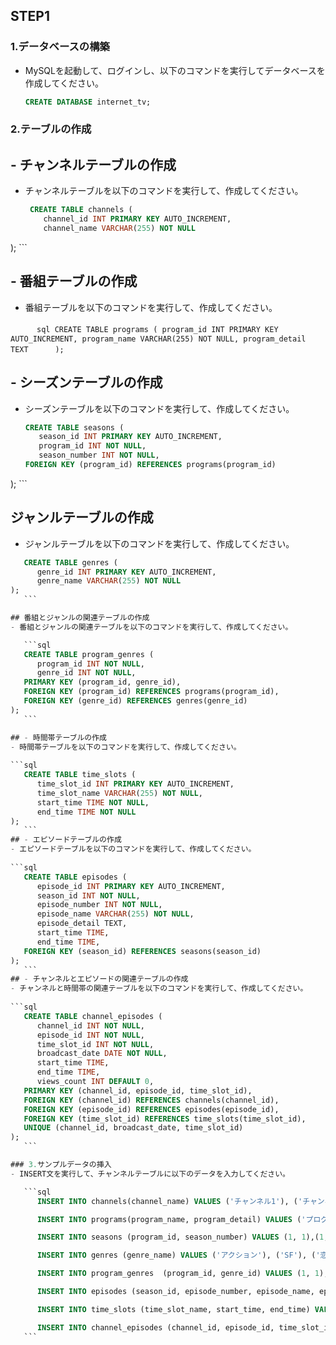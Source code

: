 ## STEP1

### 1.データベースの構築

- MySQLを起動して、ログインし、以下のコマンドを実行してデータベースを作成してください。

    ```sql
    CREATE DATABASE internet_tv;
    ```

### 2.テーブルの作成

## - チャンネルテーブルの作成
- チャンネルテーブルを以下のコマンドを実行して、作成してください。
    
   ```sql
    CREATE TABLE channels (
       channel_id INT PRIMARY KEY AUTO_INCREMENT,
       channel_name VARCHAR(255) NOT NULL
);
    ```

## - 番組テーブルの作成
- 番組テーブルを以下のコマンドを実行して、作成してください。
    
　　　```sql
    CREATE TABLE programs (
       program_id INT PRIMARY KEY AUTO_INCREMENT,
       program_name VARCHAR(255) NOT NULL,
       program_detail TEXT
　　　);
    ```

## - シーズンテーブルの作成
- シーズンテーブルを以下のコマンドを実行して、作成してください。

    ```sql
    CREATE TABLE seasons (
       season_id INT PRIMARY KEY AUTO_INCREMENT,
       program_id INT NOT NULL,
       season_number INT NOT NULL,
    FOREIGN KEY (program_id) REFERENCES programs(program_id)
);
    ```

## ジャンルテーブルの作成
- ジャンルテーブルを以下のコマンドを実行して、作成してください。
   
 ```sql
    CREATE TABLE genres (
       genre_id INT PRIMARY KEY AUTO_INCREMENT,
       genre_name VARCHAR(255) NOT NULL
);
    ```

## 番組とジャンルの関連テーブルの作成
- 番組とジャンルの関連テーブルを以下のコマンドを実行して、作成してください。

    ```sql
    CREATE TABLE program_genres (
       program_id INT NOT NULL,
       genre_id INT NOT NULL,
    PRIMARY KEY (program_id, genre_id),
    FOREIGN KEY (program_id) REFERENCES programs(program_id),
    FOREIGN KEY (genre_id) REFERENCES genres(genre_id)
);
    ```

## - 時間帯テーブルの作成
- 時間帯テーブルを以下のコマンドを実行して、作成してください。
    
```sql
    CREATE TABLE time_slots (
       time_slot_id INT PRIMARY KEY AUTO_INCREMENT,
       time_slot_name VARCHAR(255) NOT NULL,
       start_time TIME NOT NULL,
       end_time TIME NOT NULL
);
    ```
## - エピソードテーブルの作成
- エピソードテーブルを以下のコマンドを実行して、作成してください。
    
```sql
    CREATE TABLE episodes (
       episode_id INT PRIMARY KEY AUTO_INCREMENT,
       season_id INT NOT NULL,
       episode_number INT NOT NULL,
       episode_name VARCHAR(255) NOT NULL,
       episode_detail TEXT,
       start_time TIME,
       end_time TIME,
    FOREIGN KEY (season_id) REFERENCES seasons(season_id)
);
    ```
## - チャンネルとエピソードの関連テーブルの作成
- チャンネルと時間帯の関連テーブルを以下のコマンドを実行して、作成してください。
    
```sql
    CREATE TABLE channel_episodes (
       channel_id INT NOT NULL,
       episode_id INT NOT NULL,
       time_slot_id INT NOT NULL,
       broadcast_date DATE NOT NULL,
       start_time TIME,
       end_time TIME,
       views_count INT DEFAULT 0,
    PRIMARY KEY (channel_id, episode_id, time_slot_id),
    FOREIGN KEY (channel_id) REFERENCES channels(channel_id),
    FOREIGN KEY (episode_id) REFERENCES episodes(episode_id),
    FOREIGN KEY (time_slot_id) REFERENCES time_slots(time_slot_id),
    UNIQUE (channel_id, broadcast_date, time_slot_id)
);
    ```

### 3.サンプルデータの挿入
- INSERT文を実行して、チャンネルテーブルに以下のデータを入力してください。

    ```sql
       INSERT INTO channels(channel_name) VALUES ('チャンネル1'), ('チャンネル2'), ('チャンネル3'), ('チャンネル4'), ('チャンネル5'), ('チャンネル6'), ('チャンネル7'), ('チャンネル8'), ('チャンネル9'), ('チャンネル10');

       INSERT INTO programs(program_name, program_detail) VALUES ('プログラム1', 'プログラム1の詳細'), ('プログラム2', 'プログラム2の詳細'), ('プログラム3', 'プログラム3の詳細'), ('プログラム4', 'プログラム4の詳細'), ('プログラム5', 'プログラム5の詳細'), ('プログラム6', 'プログラム6の詳細'), ('プログラム7', 'プログラム7の詳細'), ('プログラム8', 'プログラム8の詳細'), ('プログラム9', 'プログラム9の詳細'), ('プログラム10', 'プログラム10の詳細');

       INSERT INTO seasons (program_id, season_number) VALUES (1, 1),(1, 2),(1, 3), (1, 4), (1, 5),(1 ,6),(1, 7),(1, 8),(1, 9),(2, 1),(2, 2),(2, 3),(2, 4), (2, 5), (2, 6),(3, 1),(3, 2),(3, 3),(4, 1), (4, 2),(4, 3),(4, 4),(4,5),(4, 6)

       INSERT INTO genres (genre_name) VALUES ('アクション'), ('SF'), ('恋愛'), ('ホラー'), ('ドラマ'), ('アニメ'), ('バラエティ'), ('ニュース'), ('スポーツ'), ('音楽');

       INSERT INTO program_genres  (program_id, genre_id) VALUES (1, 1),(1, 2), (2, 3), (2, 4), (3, 1), (3, 5), (4, 6), (4, 7), (5, 8), (5, 9), (6, 10);;

       INSERT INTO episodes (season_id, episode_number, episode_name, episode_detail, start_time, end_time) VALUES (1, 1, 'エピソード1', 'エピソード1の詳細', '00:00:00', '00:30:00'), (1, 2, 'エピソード2', 'エピソード2の詳細', '00:00:00', '00:30:00'), (1, 3, 'エピソード3', 'エピソード3の詳細', '00:00:00', '00:30:00'), (1, 4, 'エピソード4', 'エピソード4の詳細', '00:00:00', '00:30:00'), (1, 5, 'エピソード5', 'エピソード5の詳細', '00:00:00', '00:30:00'), (1, 6, 'エピソード6', 'エピソード6の詳細', '00:00:00', '00:30:00'), (1, 7, 'エピソード7', 'エピソード7の詳細', '00:00:00', '00:30:00'), (1, 8, 'エピソード8', 'エピソード8の詳細', '00:00:00', '00:30:00'), (1, 9, 'エピソード9', 'エピソード9の詳細', '00:00:00', '00:30:00'), (2, 1, 'エピソード1', 'エピソード1の詳細', '00:00:00', '00:30:00'), (2, 2, 'エピソード2', 'エピソード2の詳細', '00:00:00', '00:30:00'), (2, 3, 'エピソード3', 'エピソード3の詳細', '00:00:00', '00:30:00');

       INSERT INTO time_slots (time_slot_name, start_time, end_time) VALUES ('朝', '06:00:00', '11:59:59'), ('昼', '12:00:00', '17:59:59'), ('夜', '18:00:00', '23:59:59'), ('深夜', '00:00:00', '05:59:59');

       INSERT INTO channel_episodes (channel_id, episode_id, time_slot_id, broadcast_date, start_time, end_time) VALUES (1, 1, 1, '2020-01-01', '00:00:00', '00:30:00'), (1, 2, 1, '2020-01-01', '00:00:00', '00:30:00'), (1, 3, 1, '2020-01-01', '00:00:00', '00:30:00'), (1, 4, 1, '2020-01-01', '00:00:00', '00:30:00'), (1, 5, 1, '2020-01-01', '00:00:00', '00:30:00'), (1, 6, 1, '2020-01-01', '00:00:00', '00:30:00'), (1, 7, 1, '2020-01-01', '00:00:00', '00:30:00'), (1, 8, 1, '2020-01-01', '00:00:00', '00:30:00'), (1, 9, 1, '2020-01-01', '00:00:00', '00:30:00'), (1, 10, 1, '2020-01-01', '00:00:00', '00:30:00'), (1, 11, 1, '2020-01-01', '00:00:00', '00:30:00'), (1, 12, 1, '2020-01-01', '00:00:00', '00:30:00'), (1, 13, 1, '2020-01-01', '00:00:00', '00:30:00'), (1, 14, 1, '2020-01-01', '00:00:00', '00:30:00'), (1, 15, 1, '2020-01-01', '00:00:00', '00:30:00'), (1, 16, 1, '2020-01-01', '00:00:00', '00:30:00');
    ```

